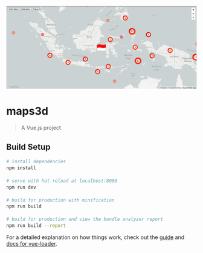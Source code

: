 ![Mapbox-Vue](https://github.com/taufiknur/mapbox-vue-with-button/blob/master/Screenshot%20from%202022-04-27%2017-34-07.png)

# maps3d

> A Vue.js project

## Build Setup

``` bash
# install dependencies
npm install

# serve with hot reload at localhost:8080
npm run dev

# build for production with minification
npm run build

# build for production and view the bundle analyzer report
npm run build --report
```

For a detailed explanation on how things work, check out the [guide](http://vuejs-templates.github.io/webpack/) and [docs for vue-loader](http://vuejs.github.io/vue-loader).
